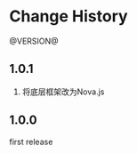 # <nova-scratch-ticket> Change History

@VERSION@

## 1.0.1
1. 将底层框架改为Nova.js

## 1.0.0
first release
